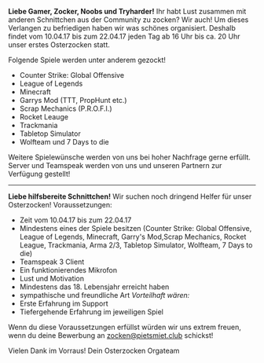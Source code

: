 **Liebe Gamer, Zocker, Noobs und Tryharder!**
Ihr habt Lust zusammen mit anderen Schnittchen aus der Community zu zocken? Wir auch!
Um dieses Verlangen zu befriedigen haben wir was schönes organisiert.
Deshalb findet vom 10.04.17 bis zum 22.04.17 jeden Tag ab 16 Uhr bis ca. 20 Uhr unser erstes Osterzocken statt.

Folgende Spiele werden unter anderem gezockt!
- Counter Strike: Global Offensive
- League of Legends
- Minecraft
- Garrys Mod (TTT, PropHunt etc.)
- Scrap Mechanics (P.R.O.F.I.)
- Rocket Leauge
- Trackmania
- Tabletop Simulator
- Wolfteam und 7 Days to die

Weitere Spielewünsche werden von uns bei hoher Nachfrage gerne erfüllt.
Server und Teamspeak werden von uns und unseren Partnern zur Verfügung gestellt!

---

**Liebe hilfsbereite Schnittchen!**
Wir suchen noch dringend Helfer für unser Osterzocken!
Voraussetzungen:
- Zeit vom 10.04.17 bis zum 22.04.17
- Mindestens eines der Spiele besitzen (Counter Strike: Global Offensive, League of Legends, Minecraft, Garry's Mod,Scrap Mechanics, Rocket League, Trackmania, Arma 2/3, Tabletop Simulator, Wolfteam, 7 Days to die)
- Teamspeak 3 Client
- Ein funktionierendes Mikrofon
- Lust und Motivation
- Mindestens das 18. Lebensjahr erreicht haben
- sympathische und freundliche Art
    *Vorteilhaft wären:* 
- Erste Erfahrung im Support
- Tiefergehende Erfahrung im jeweiligen Spiel
        
Wenn du diese Voraussetzungen erfüllst würden wir uns extrem freuen, wenn du deine Bewerbung an zocken@pietsmiet.club schickst!

Vielen Dank im Vorraus!
Dein Osterzocken Orgateam
